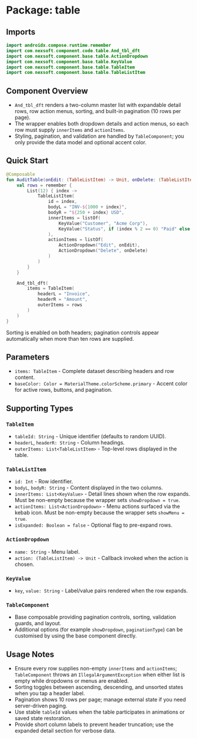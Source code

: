 # Package: table

## Imports
```kotlin
import androidx.compose.runtime.remember
import com.nexsoft.component.code.table.And_tbl_dft
import com.nexsoft.component.base.table.ActionDropdown
import com.nexsoft.component.base.table.KeyValue
import com.nexsoft.component.base.table.TableItem
import com.nexsoft.component.base.table.TableListItem
```

## Component Overview
- `And_tbl_dft` renders a two-column master list with expandable detail rows, row action menus, sorting, and built-in pagination (10 rows per page).
- The wrapper enables both dropdown details and action menus, so each row must supply `innerItems` and `actionItems`.
- Styling, pagination, and validation are handled by `TableComponent`; you only provide the data model and optional accent color.

## Quick Start
```kotlin
@Composable
fun AuditTable(onEdit: (TableListItem) -> Unit, onDelete: (TableListItem) -> Unit) {
    val rows = remember {
        List(12) { index ->
            TableListItem(
                id = index,
                bodyL = "INV-${1000 + index}",
                bodyR = "${250 + index} USD",
                innerItems = listOf(
                    KeyValue("Customer", "Acme Corp"),
                    KeyValue("Status", if (index % 2 == 0) "Paid" else "Draft")
                ),
                actionItems = listOf(
                    ActionDropdown("Edit", onEdit),
                    ActionDropdown("Delete", onDelete)
                )
            )
        }
    }

    And_tbl_dft(
        items = TableItem(
            headerL = "Invoice",
            headerR = "Amount",
            outerItems = rows
        )
    )
}
```
Sorting is enabled on both headers; pagination controls appear automatically when more than ten rows are supplied.

## Parameters
- `items: TableItem` - Complete dataset describing headers and row content.
- `baseColor: Color = MaterialTheme.colorScheme.primary` - Accent color for active rows, buttons, and pagination.

## Supporting Types
### `TableItem`
- `tableId: String` - Unique identifier (defaults to random UUID).
- `headerL`, `headerR: String` - Column headings.
- `outerItems: List<TableListItem>` - Top-level rows displayed in the table.

### `TableListItem`
- `id: Int` - Row identifier.
- `bodyL`, `bodyR: String` - Content displayed in the two columns.
- `innerItems: List<KeyValue>` - Detail lines shown when the row expands. Must be non-empty because the wrapper sets `showDropdown = true`.
- `actionItems: List<ActionDropdown>` - Menu actions surfaced via the kebab icon. Must be non-empty because the wrapper sets `showMenu = true`.
- `isExpanded: Boolean = false` - Optional flag to pre-expand rows.

### `ActionDropdown`
- `name: String` - Menu label.
- `action: (TableListItem) -> Unit` - Callback invoked when the action is chosen.

### `KeyValue`
- `key`, `value: String` - Label/value pairs rendered when the row expands.

### `TableComponent`
- Base composable providing pagination controls, sorting, validation guards, and layout.
- Additional options (for example `showDropdown`, `paginationType`) can be customised by using the base component directly.

## Usage Notes
- Ensure every row supplies non-empty `innerItems` and `actionItems`; `TableComponent` throws an `IllegalArgumentException` when either list is empty while dropdowns or menus are enabled.
- Sorting toggles between ascending, descending, and unsorted states when you tap a header label.
- Pagination shows 10 rows per page; manage external state if you need server-driven paging.
- Use stable `tableId` values when the table participates in animations or saved state restoration.
- Provide short column labels to prevent header truncation; use the expanded detail section for verbose data.
